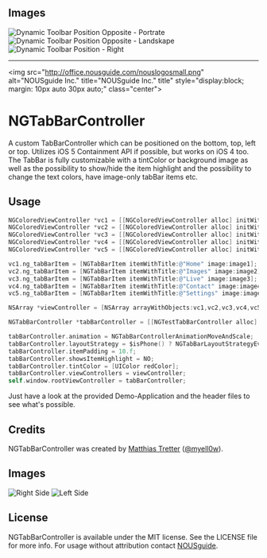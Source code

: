 ## Images
![Dynamic Toolbar Position Opposite - Portrate](https://www.evernote.com/shard/s244/sh/ebde8344-f9b7-41b8-a368-bf27cbc14725/b9504ef58df79112784d188fc62807f9/res/3db51093-4083-466a-b127-fa233bd047f5/skitch.png "VNToolbarPositionDynamicOpposite")
![Dynamic Toolbar Position Opposite - Landskape](https://www.evernote.com/shard/s244/sh/af162d4d-1111-47ae-914a-2e4654e51063/272adff30ac57491c6b3ae10d122dd07/res/b6e74144-ed99-4b71-88ed-c34778fe6e97/skitch.png "VNToolbarPositionDynamicOpposite")
![Dynamic Toolbar Position - Right](https://www.evernote.com/shard/s244/sh/12499db3-6a82-446e-9a33-a0e548202228/6ad265c8279c919a4c38cdb4d8397086/res/62c04c86-0434-4b1a-9ec9-282028cf14b1/skitch.png "VNToolbarPositionDynamicRight")

--------------------------
<img src="http://office.nousguide.com/nouslogosmall.png" alt="NOUSguide Inc." title="NOUSguide Inc." title" style="display:block; margin: 10px auto 30px auto;" class="center">

# NGTabBarController

A custom TabBarController which can be positioned on the bottom, top, left or top. Utilizes iOS 5 Containment API if possible, but works on iOS 4 too.
The TabBar is fully customizable with a tintColor or background image as well as the possibility to show/hide the item highlight and the possibility
to change the text colors, have image-only tabBar items etc.

## Usage

``` objective-c
NGColoredViewController *vc1 = [[NGColoredViewController alloc] initWithNibName:nil bundle:nil];
NGColoredViewController *vc2 = [[NGColoredViewController alloc] initWithNibName:nil bundle:nil];
NGColoredViewController *vc3 = [[NGColoredViewController alloc] initWithNibName:nil bundle:nil];
NGColoredViewController *vc4 = [[NGColoredViewController alloc] initWithNibName:nil bundle:nil];
NGColoredViewController *vc5 = [[NGColoredViewController alloc] initWithNibName:nil bundle:nil];

vc1.ng_tabBarItem = [NGTabBarItem itemWithTitle:@"Home" image:image1];
vc2.ng_tabBarItem = [NGTabBarItem itemWithTitle:@"Images" image:image2];
vc3.ng_tabBarItem = [NGTabBarItem itemWithTitle:@"Live" image:image3];
vc4.ng_tabBarItem = [NGTabBarItem itemWithTitle:@"Contact" image:image4];
vc5.ng_tabBarItem = [NGTabBarItem itemWithTitle:@"Settings" image:image5];

NSArray *viewController = [NSArray arrayWithObjects:vc1,vc2,vc3,vc4,vc5,nil];

NGTabBarController *tabBarController = [[NGTestTabBarController alloc] initWithDelegate:self];

tabBarController.animation = NGTabBarControllerAnimationMoveAndScale;
tabBarController.layoutStrategy = $isPhone() ? NGTabBarLayoutStrategyEvenlyDistributed : NGTabBarLayoutStrategyCentered;
tabBarController.itemPadding = 10.f;
tabBarController.showsItemHighlight = NO;
tabBarController.tintColor = [UIColor redColor];
tabBarController.viewControllers = viewController;
self.window.rootViewController = tabBarController;
```

Just have a look at the provided Demo-Application and the header files to see what's possible.

## Credits

NGTabBarController was created by [Matthias Tretter](https://github.com/myell0w/) ([@myell0w](http://twitter.com/myell0w)).

## Images

![Right Side](http://img.skitch.com/20120427-p14wrqtg2drbpn15exncxgyfbr.png "Right Side")
![Left Side](http://img.skitch.com/20120427-ctj4hqh5quh5k5r37a92m3u1h4.png "Left Side")

## License

NGTabBarController is available under the MIT license. See the LICENSE file for more info.
For usage without attribution contact [NOUSguide](mailto:info@nousguide.com).